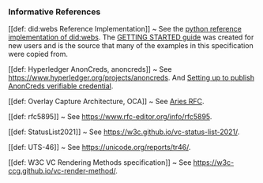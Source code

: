 ### Informative References

[[def: did:webs Reference Implementation]]
~ See the [python reference implementation of did:webs](https://github.com/hyperledger-labs/did-webs-resolver).   The [GETTING STARTED guide](https://github.com/hyperledger-labs/did-webs-resolver/blob/main/GETTING_STARTED.md) was created for new users and is the source that many of the examples in this specification were copied from.

[[def: Hyperledger AnonCreds, anoncreds]]
~ See https://www.hyperledger.org/projects/anoncreds. And [Setting up to publish AnonCreds verifiable credential](https://hyperledger.github.io/anoncreds-spec/#anoncreds-setup-data-flow).

[[def: Overlay Capture Architecture, OCA]]
~ See [Aries RFC](https://github.com/hyperledger/aries-rfcs/blob/main/features/0755-oca-for-aries/README.md).

[[def: rfc5895]]
~ See https://www.rfc-editor.org/info/rfc5895.

[[def: StatusList2021]]
~ See https://w3c.github.io/vc-status-list-2021/.

[[def: UTS-46]]
~ See https://unicode.org/reports/tr46/.

[[def: W3C VC Rendering Methods specification]]
~ See https://w3c-ccg.github.io/vc-render-method/.
